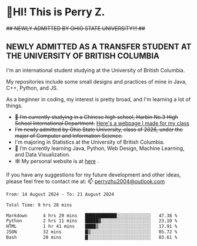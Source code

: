 # 🌄HI! This is Perry Z. <br> #
<s>## NEWLY ADMITTED BY OHIO STATE UNIVERSITY!!! ##</s>
## NEWLY ADMITTED AS A TRANSFER STUDENT AT THE UNIVERSITY OF BRITISH COLUMBIA ##
I'm an international student studying at the University of British Columbia. <br>

My repositories include some small designs and practices of mine in Java, C++, Python, and JS. <br>

As a beginner in coding, my interest is pretty broad, and I'm learning a lot of things. <br>
- <s>🔭 I’m currently studying in a Chinese high school, Harbin No.3 High School International Department.</s> [Here's a webpage I made for my class](https://perry2004.github.io/weirdos/)
- <s> I'm newly admitted by Ohio State University, class of 2026, under the major of Computer and Information Science. </s>
- I'm majoring in Statistics at the University of British Columbia. 
- 🌱 I’m currently learning Java, Python, Web Design, Machine Learning, and Data Visualization. 
- 🕸️ My personal website is at <a href="https://zhu-yp.cn">here</a> .  

If you have any suggestions for my future development and other ideas, please feel free to contact me at: 📫 [perryzhu2004@outlook.com](mailto:perryzhu2004@outlook.com)

<!--START_SECTION:waka-->

```txt
From: 14 August 2024 - To: 21 August 2024

Total Time: 9 hrs 28 mins

Markdown      4 hrs 29 mins   ████████████░░░░░░░░░░░░░   47.38 %
Python        2 hrs 11 mins   █████▓░░░░░░░░░░░░░░░░░░░   23.10 %
HTML          1 hr 41 mins    ████▒░░░░░░░░░░░░░░░░░░░░   17.91 %
JSON          32 mins         █▒░░░░░░░░░░░░░░░░░░░░░░░   05.72 %
Bash          20 mins         █░░░░░░░░░░░░░░░░░░░░░░░░   03.61 %
```

<!--END_SECTION:waka-->
